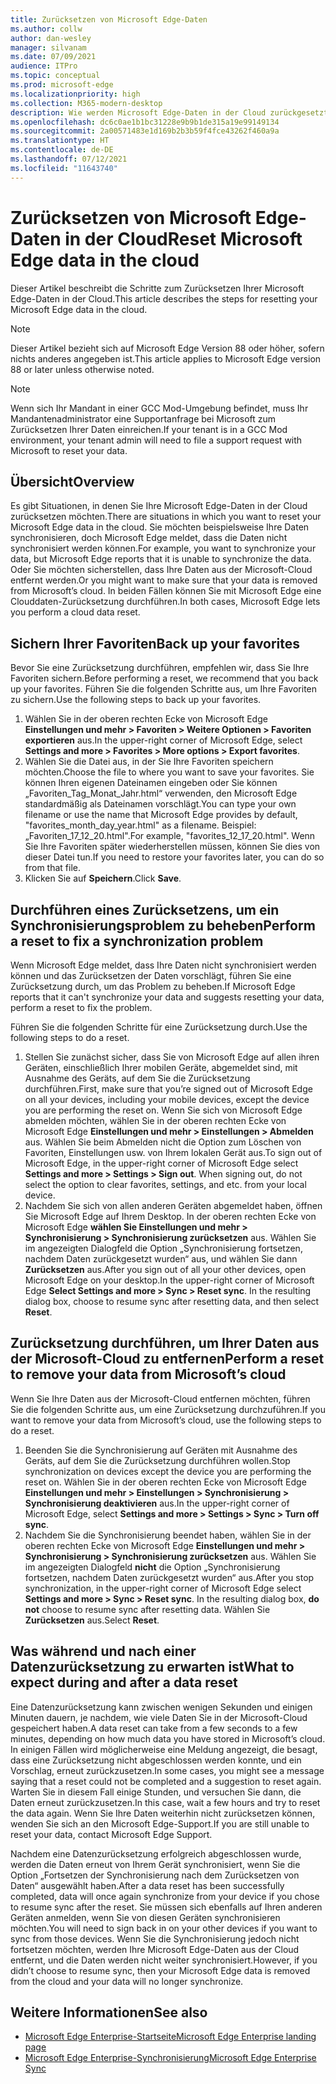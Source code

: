 ```yaml
---
title: Zurücksetzen von Microsoft Edge-Daten
ms.author: collw
author: dan-wesley
manager: silvanam
ms.date: 07/09/2021
audience: ITPro
ms.topic: conceptual
ms.prod: microsoft-edge
ms.localizationpriority: high
ms.collection: M365-modern-desktop
description: Wie werden Microsoft Edge-Daten in der Cloud zurückgesetzt
ms.openlocfilehash: dc6c0ae1b1bc31228e9b9b1de315a19e99149134
ms.sourcegitcommit: 2a00571483e1d169b2b3b59f4fce43262f460a9a
ms.translationtype: HT
ms.contentlocale: de-DE
ms.lasthandoff: 07/12/2021
ms.locfileid: "11643740"
---
```

# <a name="reset-microsoft-edge-data-in-the-cloud"></a><span data-ttu-id="12e36-103">Zurücksetzen von Microsoft Edge-Daten in der Cloud</span><span class="sxs-lookup"><span data-stu-id="12e36-103">Reset Microsoft Edge data in the cloud</span></span>

<span data-ttu-id="12e36-104">Dieser Artikel beschreibt die Schritte zum Zurücksetzen Ihrer Microsoft Edge-Daten in der Cloud.</span><span class="sxs-lookup"><span data-stu-id="12e36-104">This article describes the steps for resetting your Microsoft Edge data in the cloud.</span></span>

> [!NOTE]
> <span data-ttu-id="12e36-105">Dieser Artikel bezieht sich auf Microsoft Edge Version 88 oder höher, sofern nichts anderes angegeben ist.</span><span class="sxs-lookup"><span data-stu-id="12e36-105">This article applies to Microsoft Edge version 88 or later unless otherwise noted.</span></span>

> [!NOTE]
> <span data-ttu-id="12e36-106">Wenn sich Ihr Mandant in einer GCC Mod-Umgebung befindet, muss Ihr Mandantenadministrator eine Supportanfrage bei Microsoft zum Zurücksetzen Ihrer Daten einreichen.</span><span class="sxs-lookup"><span data-stu-id="12e36-106">If your tenant is in a GCC Mod environment, your tenant admin will need to file a support request with Microsoft to reset your data.</span></span>

## <a name="overview"></a><span data-ttu-id="12e36-107">Übersicht</span><span class="sxs-lookup"><span data-stu-id="12e36-107">Overview</span></span>

<span data-ttu-id="12e36-108">Es gibt Situationen, in denen Sie Ihre Microsoft Edge-Daten in der Cloud zurücksetzen möchten.</span><span class="sxs-lookup"><span data-stu-id="12e36-108">There are situations in which you want to reset your Microsoft Edge data in the cloud.</span></span> <span data-ttu-id="12e36-109">Sie möchten beispielsweise Ihre Daten synchronisieren, doch Microsoft Edge meldet, dass die Daten nicht synchronisiert werden können.</span><span class="sxs-lookup"><span data-stu-id="12e36-109">For example,  you want to synchronize your data, but Microsoft Edge reports that it is unable to synchronize the data.</span></span> <span data-ttu-id="12e36-110">Oder Sie möchten sicherstellen, dass Ihre Daten aus der Microsoft-Cloud entfernt werden.</span><span class="sxs-lookup"><span data-stu-id="12e36-110">Or you might want to make sure that your data is removed from Microsoft’s cloud.</span></span> <span data-ttu-id="12e36-111">In beiden Fällen können Sie mit Microsoft Edge eine Clouddaten-Zurücksetzung durchführen.</span><span class="sxs-lookup"><span data-stu-id="12e36-111">In both cases, Microsoft Edge lets you perform a cloud data reset.</span></span>

## <a name="back-up-your-favorites"></a><span data-ttu-id="12e36-112">Sichern Ihrer Favoriten</span><span class="sxs-lookup"><span data-stu-id="12e36-112">Back up your favorites</span></span>

<span data-ttu-id="12e36-113">Bevor Sie eine Zurücksetzung durchführen, empfehlen wir, dass Sie Ihre Favoriten sichern.</span><span class="sxs-lookup"><span data-stu-id="12e36-113">Before performing a reset, we recommend that you back up your favorites.</span></span> <span data-ttu-id="12e36-114">Führen Sie die folgenden Schritte aus, um Ihre Favoriten zu sichern.</span><span class="sxs-lookup"><span data-stu-id="12e36-114">Use the following steps to back up your favorites.</span></span>

1. <span data-ttu-id="12e36-115">Wählen Sie in der oberen rechten Ecke von Microsoft Edge **Einstellungen und mehr > Favoriten > Weitere Optionen > Favoriten exportieren** aus.</span><span class="sxs-lookup"><span data-stu-id="12e36-115">In the upper-right corner of Microsoft Edge, select **Settings and more > Favorites > More options > Export favorites**.</span></span>
2. <span data-ttu-id="12e36-116">Wählen Sie die Datei aus, in der Sie Ihre Favoriten speichern möchten.</span><span class="sxs-lookup"><span data-stu-id="12e36-116">Choose the file to where you want to save your favorites.</span></span> <span data-ttu-id="12e36-117">Sie können Ihren eigenen Dateinamen eingeben oder Sie können „Favoriten_Tag_Monat_Jahr.html“ verwenden, den Microsoft Edge standardmäßig als Dateinamen vorschlägt.</span><span class="sxs-lookup"><span data-stu-id="12e36-117">You can type your own filename or use the name that Microsoft Edge provides by default,  "favorites_month_day_year.html" as a filename.</span></span> <span data-ttu-id="12e36-118">Beispiel: „Favoriten_17_12_20.html".</span><span class="sxs-lookup"><span data-stu-id="12e36-118">For example, "favorites_12_17_20.html".</span></span> <span data-ttu-id="12e36-119">Wenn Sie Ihre Favoriten später wiederherstellen müssen, können Sie dies von dieser Datei tun.</span><span class="sxs-lookup"><span data-stu-id="12e36-119">If you need to restore your favorites later, you can do so from that file.</span></span>
3. <span data-ttu-id="12e36-120">Klicken Sie auf **Speichern**.</span><span class="sxs-lookup"><span data-stu-id="12e36-120">Click **Save**.</span></span>

## <a name="perform-a-reset-to-fix-a-synchronization-problem"></a><span data-ttu-id="12e36-121">Durchführen eines Zurücksetzens, um ein Synchronisierungsproblem zu beheben</span><span class="sxs-lookup"><span data-stu-id="12e36-121">Perform a reset to fix a synchronization problem</span></span>

<span data-ttu-id="12e36-122">Wenn Microsoft Edge meldet, dass Ihre Daten nicht synchronisiert werden können und das Zurücksetzen der Daten vorschlägt, führen Sie eine Zurücksetzung durch, um das Problem zu beheben.</span><span class="sxs-lookup"><span data-stu-id="12e36-122">If Microsoft Edge reports that it can't synchronize your data and suggests resetting your data, perform a reset to fix the problem.</span></span>

<span data-ttu-id="12e36-123">Führen Sie die folgenden Schritte für eine Zurücksetzung durch.</span><span class="sxs-lookup"><span data-stu-id="12e36-123">Use the following steps to do a reset.</span></span>

1. <span data-ttu-id="12e36-124">Stellen Sie zunächst sicher, dass Sie von Microsoft Edge auf allen ihren Geräten, einschließlich Ihrer mobilen Geräte, abgemeldet sind, mit Ausnahme des Geräts, auf dem Sie die Zurücksetzung durchführen.</span><span class="sxs-lookup"><span data-stu-id="12e36-124">First, make sure that you’re signed out of Microsoft Edge on all your devices, including your mobile devices, except the device you are performing the reset on.</span></span> <span data-ttu-id="12e36-125">Wenn Sie sich von Microsoft Edge abmelden möchten, wählen Sie in der oberen rechten Ecke von Microsoft Edge **Einstellungen und mehr > Einstellungen > Abmelden** aus. Wählen Sie beim Abmelden nicht die Option zum Löschen von Favoriten, Einstellungen usw. von Ihrem lokalen Gerät aus.</span><span class="sxs-lookup"><span data-stu-id="12e36-125">To sign out of Microsoft Edge, in the upper-right corner of Microsoft Edge select **Settings and more > Settings > Sign out**. When signing out, do not select the option to clear favorites, settings, and etc. from your local device.</span></span>
2. <span data-ttu-id="12e36-126">Nachdem Sie sich von allen anderen Geräten abgemeldet haben, öffnen Sie Microsoft Edge auf Ihrem Desktop. In der oberen rechten Ecke von Microsoft Edge **wählen Sie Einstellungen und mehr > Synchronisierung > Synchronisierung zurücksetzen** aus. Wählen Sie im angezeigten Dialogfeld die Option „Synchronisierung fortsetzen, nachdem Daten zurückgesetzt wurden“ aus, und wählen Sie dann **Zurücksetzen** aus.</span><span class="sxs-lookup"><span data-stu-id="12e36-126">After you sign out of all your other devices, open Microsoft Edge on your desktop.In the upper-right corner of Microsoft Edge **Select Settings and more > Sync > Reset sync**. In the resulting dialog box, choose to resume sync after resetting data, and then select **Reset**.</span></span>

## <a name="perform-a-reset-to-remove-your-data-from-microsofts-cloud"></a><span data-ttu-id="12e36-127">Zurücksetzung durchführen, um Ihrer Daten aus der Microsoft-Cloud zu entfernen</span><span class="sxs-lookup"><span data-stu-id="12e36-127">Perform a reset to remove your data from Microsoft’s cloud</span></span>

<span data-ttu-id="12e36-128">Wenn Sie Ihre Daten aus der Microsoft-Cloud entfernen möchten, führen Sie die folgenden Schritte aus, um eine Zurücksetzung durchzuführen.</span><span class="sxs-lookup"><span data-stu-id="12e36-128">If you want to remove your data from Microsoft’s cloud, use the following steps to do a reset.</span></span>

1. <span data-ttu-id="12e36-129">Beenden Sie die Synchronisierung auf Geräten mit Ausnahme des Geräts, auf dem Sie die Zurücksetzung durchführen wollen.</span><span class="sxs-lookup"><span data-stu-id="12e36-129">Stop synchronization on devices except the device you are performing the reset on.</span></span>  <span data-ttu-id="12e36-130">Wählen Sie in der oberen rechten Ecke von Microsoft Edge **Einstellungen und mehr > Einstellungen > Synchronisierung > Synchronisierung deaktivieren** aus.</span><span class="sxs-lookup"><span data-stu-id="12e36-130">In the upper-right corner of Microsoft Edge, select **Settings and more > Settings > Sync > Turn off sync**.</span></span>  
2. <span data-ttu-id="12e36-131">Nachdem Sie die Synchronisierung beendet haben, wählen Sie in der oberen rechten Ecke von Microsoft Edge **Einstellungen und mehr > Synchronisierung > Synchronisierung zurücksetzen** aus. Wählen Sie im angezeigten Dialogfeld **nicht** die Option „Synchronisierung fortsetzen, nachdem Daten zurückgesetzt wurden“ aus.</span><span class="sxs-lookup"><span data-stu-id="12e36-131">After you stop synchronization, in the upper-right corner of Microsoft Edge select **Settings and more > Sync > Reset sync**. In the resulting dialog box, **do not** choose to resume sync after resetting data.</span></span> <span data-ttu-id="12e36-132">Wählen Sie **Zurücksetzen** aus.</span><span class="sxs-lookup"><span data-stu-id="12e36-132">Select **Reset**.</span></span>

## <a name="what-to-expect-during-and-after-a-data-reset"></a><span data-ttu-id="12e36-133">Was während und nach einer Datenzurücksetzung zu erwarten ist</span><span class="sxs-lookup"><span data-stu-id="12e36-133">What to expect during and after a data reset</span></span>

<span data-ttu-id="12e36-134">Eine Datenzurücksetzung kann zwischen wenigen Sekunden und einigen Minuten dauern, je nachdem, wie viele Daten Sie in der Microsoft-Cloud gespeichert haben.</span><span class="sxs-lookup"><span data-stu-id="12e36-134">A data reset can take from a few seconds to a few minutes, depending on how much data you have stored in Microsoft’s cloud.</span></span> <span data-ttu-id="12e36-135">In einigen Fällen wird möglicherweise eine Meldung angezeigt, die besagt, dass eine Zurücksetzung nicht abgeschlossen werden konnte, und ein Vorschlag, erneut zurückzusetzen.</span><span class="sxs-lookup"><span data-stu-id="12e36-135">In some cases, you might see a message saying that a reset could not be completed and a suggestion to reset again.</span></span> <span data-ttu-id="12e36-136">Warten Sie in diesem Fall einige Stunden, und versuchen Sie dann, die Daten erneut zurückzusetzen.</span><span class="sxs-lookup"><span data-stu-id="12e36-136">In this case, wait a few hours and try to reset the data again.</span></span> <span data-ttu-id="12e36-137">Wenn Sie Ihre Daten weiterhin nicht zurücksetzen können, wenden Sie sich an den Microsoft Edge-Support.</span><span class="sxs-lookup"><span data-stu-id="12e36-137">If you are still unable to reset your data, contact Microsoft Edge Support.</span></span>

<span data-ttu-id="12e36-138">Nachdem eine Datenzurücksetzung erfolgreich abgeschlossen wurde, werden die Daten erneut von Ihrem Gerät synchronisiert, wenn Sie die Option „Fortsetzen der Synchronisierung nach dem Zurücksetzen von Daten“ ausgewählt haben.</span><span class="sxs-lookup"><span data-stu-id="12e36-138">After a data reset has been successfully completed, data will once again synchronize from your device if you chose to resume sync after the reset.</span></span> <span data-ttu-id="12e36-139">Sie müssen sich ebenfalls auf Ihren anderen Geräten anmelden, wenn Sie von diesen Geräten synchronisieren möchten.</span><span class="sxs-lookup"><span data-stu-id="12e36-139">You will need to sign back in on your other devices if you want to sync from those devices.</span></span> <span data-ttu-id="12e36-140">Wenn Sie die Synchronisierung jedoch nicht fortsetzen möchten, werden Ihre Microsoft Edge-Daten aus der Cloud entfernt, und die Daten werden nicht weiter synchronisiert.</span><span class="sxs-lookup"><span data-stu-id="12e36-140">However, if you didn’t choose to resume sync, then your Microsoft Edge data is removed from the cloud and your data will no longer synchronize.</span></span>

## <a name="see-also"></a><span data-ttu-id="12e36-141">Weitere Informationen</span><span class="sxs-lookup"><span data-stu-id="12e36-141">See also</span></span>

- [<span data-ttu-id="12e36-142">Microsoft Edge Enterprise-Startseite</span><span class="sxs-lookup"><span data-stu-id="12e36-142">Microsoft Edge Enterprise landing page</span></span>](https://aka.ms/EdgeEnterprise)
- [<span data-ttu-id="12e36-143">Microsoft Edge Enterprise-Synchronisierung</span><span class="sxs-lookup"><span data-stu-id="12e36-143">Microsoft Edge Enterprise Sync</span></span>](microsoft-edge-enterprise-sync.md)